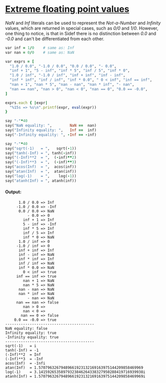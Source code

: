 [1]: http://rosettacode.org/wiki/Extreme_floating_point_values

# [Extreme floating point values][1]

*NaN* and *Inf* literals can be used to represent the *Not-a-Number* and *Infinity* values, which are returned in special cases, such as *0/0* and *1/0*. However, one thing to notice, is that in Sidef there is no distinction between *0.0* and *-0.0* and can't be differentiated from each other.

```ruby
var inf = 1/0    # same as: Inf
var nan = 0/0    # same as: NaN

var exprs = [
  "1.0 / 0.0", "-1.0 / 0.0", "0.0 / 0.0", "- 0.0",
  "inf + 1", "5 - inf", "inf * 5", "inf / 5", "inf * 0",
  "1.0 / inf", "-1.0 / inf", "inf + inf", "inf - inf",
  "inf * inf", "inf / inf", "inf * 0.0", " 0 < inf", "inf == inf",
  "nan + 1", "nan * 5", "nan - nan", "nan * inf", "- nan",
  "nan == nan", "nan > 0", "nan < 0", "nan == 0", "0.0 == -0.0",
]

exprs.each { |expr|
  "%15s => %s\n".printf(expr, eval(expr))
}

say "-"*40
say("NaN equality: ",        NaN ==  nan)
say("Infinity equality: ",   Inf ==  inf)
say("-Infinity equality: ", -Inf == -inf)

say "-"*40
say("sqrt(-1)   = ",   sqrt(-1))
say("tanh(-Inf) = ", tanh(-inf))
say("(-Inf)**2  = ",  (-inf)**2)
say("(-Inf)**3  = ",  (-inf)**3)
say("acos(Inf)  = ",  acos(inf))
say("atan(Inf)  = ",  atan(inf))
say("log(-1)    = ",    log(-1))
say("atanh(Inf) = ", atanh(inf))
```

#### Output:
```
      1.0 / 0.0 => Inf
     -1.0 / 0.0 => -Inf
      0.0 / 0.0 => NaN
          - 0.0 => 0
        inf + 1 => Inf
        5 - inf => -Inf
        inf * 5 => Inf
        inf / 5 => Inf
        inf * 0 => NaN
      1.0 / inf => 0
     -1.0 / inf => 0
      inf + inf => Inf
      inf - inf => NaN
      inf * inf => Inf
      inf / inf => NaN
      inf * 0.0 => NaN
        0 < inf => true
     inf == inf => true
        nan + 1 => NaN
        nan * 5 => NaN
      nan - nan => NaN
      nan * inf => NaN
          - nan => NaN
     nan == nan => false
        nan > 0 =>
        nan < 0 =>
       nan == 0 => false
    0.0 == -0.0 => true
----------------------------------------
NaN equality: false
Infinity equality: true
-Infinity equality: true
----------------------------------------
sqrt(-1)   = i
tanh(-Inf) = -1
(-Inf)**2  = Inf
(-Inf)**3  = -Inf
acos(Inf)  = -Infi
atan(Inf)  = 1.57079632679489661923132169163975144209858469969
log(-1)    = 3.14159265358979323846264338327950288419716939938i
atanh(Inf) = 1.57079632679489661923132169163975144209858469969i
```
